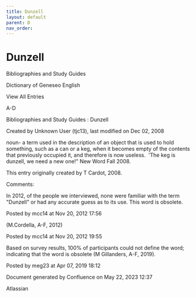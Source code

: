 ```yaml
---
title: Dunzell
layout: default
parent: D
nav_order:
---
```


# Dunzell

Bibliographies and Study Guides

Dictionary of Geneseo English

View All Entries

A-D

Bibliographies and Study Guides : Dunzell

Created by  Unknown User (tjc13), last modified on Dec 02, 2008

noun- a term used in the description of an object that is used to hold something, such as a can or a keg, when it becomes empty of the contents that previously occupied it, and therefore is now useless.  'The keg is dunzell, we need a new one!&quot; New Word Fall 2008.

This entry originally created by T Cardot, 2008.

Comments:

In 2012, of the people we interviewed, none were familiar with the term &quot;Dunzell&quot; or had any accurate guess as to its use. This word is obsolete. 

Posted by mcc14 at Nov 20, 2012 17:56

(M.Cordella, A-F, 2012)

Posted by mcc14 at Nov 20, 2012 19:55

Based on survey results, 100% of participants could not define the word; indicating that the word is obsolete (M Gillanders, A-F, 2019).

Posted by meg23 at Apr 07, 2019 18:12

Document generated by Confluence on May 22, 2023 12:37

Atlassian
